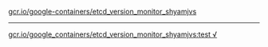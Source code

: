 [gcr.io/google-containers/etcd_version_monitor_shyamjvs](https://hub.docker.com/r/sqeven/etcd_version_monitor_shyamjvs/tags/) 

----
[gcr.io/google_containers/etcd_version_monitor_shyamjvs:test √](https://hub.docker.com/r/sqeven/etcd_version_monitor_shyamjvs/tags/)

